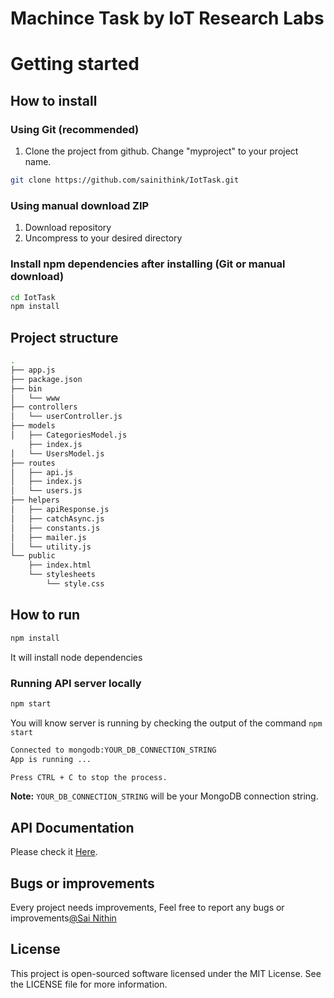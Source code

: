 # Machince Task by IoT Research Labs



# Getting started


## How to install

### Using Git (recommended)

1.  Clone the project from github. Change "myproject" to your project name.

```bash
git clone https://github.com/sainithink/IotTask.git
```

### Using manual download ZIP

1.  Download repository
2.  Uncompress to your desired directory

### Install npm dependencies after installing (Git or manual download)

```bash
cd IotTask
npm install
```


## Project  structure
```sh
.
├── app.js
├── package.json
├── bin
│   └── www
├── controllers
│   └── userController.js
├── models
│   ├── CategoriesModel.js
    ├── index.js
│   └── UsersModel.js
├── routes
│   ├── api.js
│   ├── index.js
│   └── users.js
├── helpers
│   ├── apiResponse.js
│   ├── catchAsync.js
│   ├── constants.js
│   ├── mailer.js
│   └── utility.js
└── public
    ├── index.html
    └── stylesheets
        └── style.css
```
## How to run
```bash
npm install
```
It will install node dependencies 

### Running  API server locally

```bash
npm start
```

You will know server is running by checking the output of the command `npm start`

```bash
Connected to mongodb:YOUR_DB_CONNECTION_STRING
App is running ...

Press CTRL + C to stop the process.
```
**Note:**  `YOUR_DB_CONNECTION_STRING` will be your MongoDB connection string.

## API Documentation

Please check it <a href="https://documenter.getpostman.com/view/11010679/SztG571r?version=latest">Here</a>.

## Bugs or improvements

Every project needs improvements, Feel free to report any bugs or improvements<a href="mailto:sainithin.karra@gmail.com">@Sai Nithin</a>

## License

This project is open-sourced software licensed under the MIT License. See the LICENSE file for more information.
